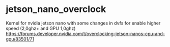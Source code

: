 # jetson_nano_overclock
Kernel for nvidia jetson nano with some changes in dvfs for enable higher speed (2,0ghz+ and GPU 1,0ghz)
https://forums.developer.nvidia.com/t/overclocking-jetson-nanos-cpu-and-gpu/83501/71
